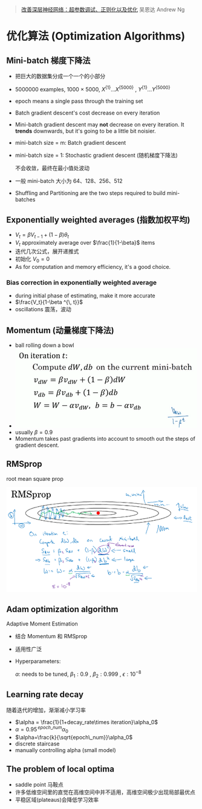 > [改善深层神经网络：超参数调试、正则化以及优化](http://mooc.study.163.com/course/2001281003)
> 吴恩达 Andrew Ng

# 优化算法 (Optimization Algorithms)

## Mini-batch 梯度下降法

- 把巨大的数据集分成一个一个的小部分

- 5000000 examples, 1000 × 5000, $X^{\{1\}}...X^{\{5000\}}$ , $Y^{\{1\}}...Y^{\{5000\}}$ 

- epoch means a single pass through the training set

- Batch gradient descent's cost decrease on every iteration

- Mini-batch gradient descent may **not** decrease on every iteration. It **trends** downwards, but it's going to be a little bit noisier.

- mini-batch size = m: Batch gradient descent

- mini-batch size = 1: Stochastic gradient descent (随机梯度下降法)

  不会收敛，最终在最小值处波动

- 一般 mini-batch 大小为 64、128、256、512

- Shuffling and Partitioning are the two steps required to build mini-batches


## Exponentially weighted averages (指数加权平均)

- $V_t=\beta V_{t-1}+(1-\beta)\theta_t$ 
- $V_t$ approximately average over $\frac{1}{1-\beta}$ items
- 迭代几次公式，展开递推式
- 初始化 $V_0=0$ 
- As for computation and memory efficiency, it's a good choice.

### Bias correction in exponentially weighted average

- during initial phase of estimating, make it more accurate
- $\frac{V_t}{1-\beta ^{\, t}}$ 
- oscillations 震荡，波动

## Momentum (动量梯度下降法)

- ball rolling down a bowl
- ![momentum](momentum.png)
- usually $\beta = 0.9$ 
- Momentum takes past gradients into account to smooth out the steps of gradient descent.

## RMSprop

root mean square prop

![rmsprop](rmsprop.png)

## Adam optimization algorithm

Adaptive Moment Estimation

- 结合 Momentum 和 RMSprop

- 适用性广泛

- Hyperparameters:

  $\alpha :$ needs to be tuned, $\beta _1:0.9$ , $\beta _2:0.999$ , $\epsilon:10^{-8}$ 


## Learning rate decay

随着迭代的增加，渐渐减小学习率

- $\alpha = \frac{1}{1+decay_rate\times iteration}\alpha_0$ 
- $\alpha=0.95^{\, epoch\_num}\alpha_0$ 
- $\alpha=\frac{k}{\sqrt{epoch\_num}}\alpha_0$ 
- discrete staircase
- manually controlling alpha (small model)

## The problem of local optima

- saddle point 马鞍点
- 许多低维空间里的直觉在高维空间中并不适用，高维空间极少出现局部最优点
- 平稳区域(plateaus)会降低学习效率